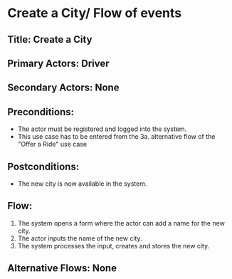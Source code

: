 # Create a City/ Flow of events

## Title: Create a City

## Primary Actors: Driver
## Secondary Actors: None

## Preconditions:
- The actor must be registered and logged into the system.
- This use case has to be entered from the  3a. alternative flow of the "Offer a Ride" use case

## Postconditions:
- The new city is now available in the system.

## Flow:
1. The system opens a form where the actor can add a name for the new city.
2. The actor inputs the name of the new city.
3. The system processes the input, creates and stores the new city.

## Alternative Flows: None